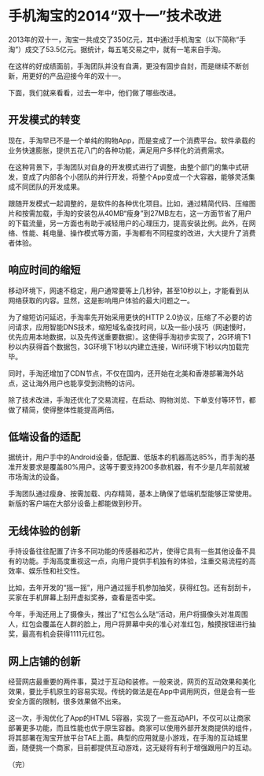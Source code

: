 # 手机淘宝的2014“双十一”技术改进

2013年的双十一，淘宝一共成交了350亿元，其中通过手机淘宝（以下简称“手淘”）成交了53.5亿元。据统计，每五笔交易之中，就有一笔来自手淘。

在这样的好成绩面前，手淘团队并没有自满，更没有固步自封，而是继续不断创新，用更好的产品迎接今年的双十一。

下面，我们就来看看，过去一年中，他们做了哪些改进。

## 开发模式的转变

现在，手淘早已不是一个单纯的购物App，而是变成了一个消费平台。软件承载的业务快速膨胀，提供五花八门的各种功能，满足用户多样化的消费需求。

在这种背景下，手淘团队对自身的开发模式进行了调整，由整个部门的集中式研发，变成了内部各个小团队的并行开发，将整个App变成一个大容器，能够灵活集成不同团队的开发成果。

跟随开发模式一起调整的，是软件的各种优化项目。比如，通过精简代码、压缩图片和按需加载，手淘的安装包从40MB“瘦身”到27MB左右，这一方面节省了用户的下载流量，另一方面也有助于减轻用户的心理压力，提高安装比例。此外，在网络、性能、耗电量、操作模式等方面，手淘都有不同程度的改进，大大提升了消费者体验。

## 响应时间的缩短

移动环境下，网速不稳定，用户通常要等上几秒钟，甚至10秒以上，才能看到从网络获取的内容。显然，这是影响用户体验的最大问题之一。

为了缩短访问延迟，手淘率先开始采用更快的HTTP 2.0协议，压缩了不必要的访问请求，应用智能DNS技术，缩短域名查找时间，以及一些小技巧（网速慢时，优先应用本地数据，以及先传送重要数据）。这使得手淘初步实现了，2G环境下1秒以内获得首个数据包，3G环境下1秒以内建立连接，Wifi环境下1秒以内加载完毕。

同时，手淘还增加了CDN节点，不仅在国内，还开始在北美和香港部署海外站点，这让海外用户也能享受到流畅的访问。

除了技术改进，手淘还优化了交易流程，在启动、购物浏览、下单支付等环节，都做了精简，使得整体性能提高两倍。

## 低端设备的适配

据统计，用户手中的Android设备，低配置、低版本的机器高达85%，而手淘的基准开发要求是覆盖80%用户。这等于要支持200多款机器，有不少是几年前就被市场淘汰的设备。

手淘团队通过瘦身、按需加载、内存精简，基本上确保了低端机型能够正常使用。新版的客户端在大部分设备上都能做到秒开。

## 无线体验的创新

手持设备往往配置了许多不同功能的传感器和芯片，使得它具有一些其他设备不具有的功能。手淘高度重视这一点，向用户提供手机独有的体验，注重交易流程的高效率、娱乐性和社交性。

比如，去年开发的“摇一摇”，用户通过摇手机参加抽奖，获得红包。还有刮刮卡，买家在手机屏幕上刮开虚拟奖券，查看是否中奖。

今年，手淘还用上了摄像头，推出了“红包么么哒“活动，用户将摄像头对准周围人，红包会覆盖在人群的脸上，用户将屏幕中央的准心对准红包，触摸按钮进行抽奖，最高有机会获得1111元红包。

## 网上店铺的创新

经营网店最重要的两件事，莫过于互动和装修。一般来说，网页的互动效果和美化效果，要比手机原生的容易实现。传统的做法是在App中调用网页，但是会有一些安全方面的限制，很多效果做不出来。

这一次，手淘优化了App的HTML 5容器，实现了一些互动API，不仅可以让商家部署更多功能，而且性能也优于原生容器。商家可以使用外部开发商提供的组件，将其部署在淘宝开放平台TAE上面。典型的应用就是小游戏，在手淘的互动城里面，随便挑一个商家，目前都提供互动游戏，这无疑将有利于增强跟用户的互动。

（完）

